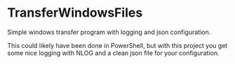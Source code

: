 # TransferWindowsFiles
Simple windows transfer program with logging and json configuration.

This could likely have been done in PowerShell, but with this project you get some nice logging with NLOG and a clean json file for your configuration.
